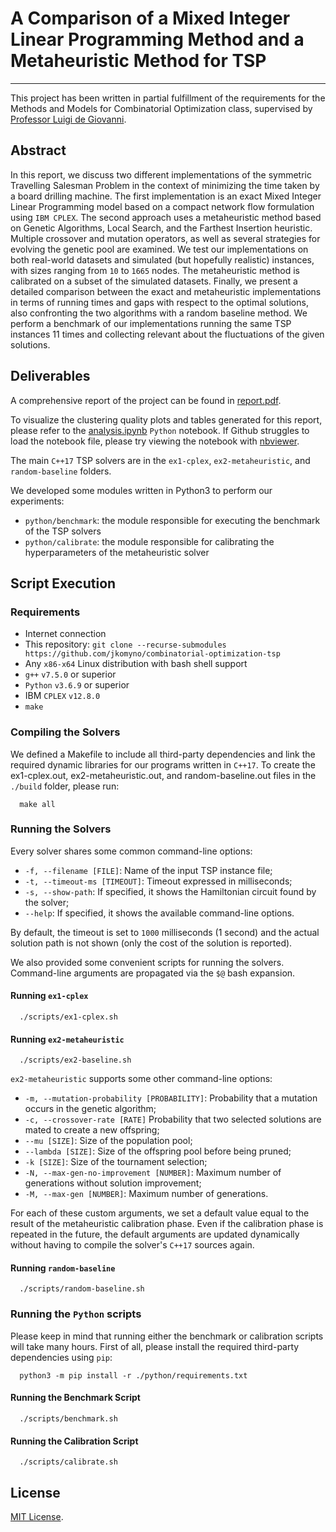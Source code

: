 # A Comparison of a Mixed Integer Linear Programming Method and a Metaheuristic Method for TSP

-------------------------------------------------------------------------

This project has been written in partial fulfillment of the requirements for the Methods and Models for Combinatorial Optimization class, supervised by [Professor Luigi de Giovanni](https://www.math.unipd.it/~luigi).

## Abstract

In this report, we discuss two different implementations of the symmetric Travelling Salesman Problem in the context of minimizing the time taken by a board drilling machine. The first implementation is an exact Mixed Integer Linear Programming model based on a compact network flow formulation using `IBM CPLEX`.
The second approach uses a metaheuristic method based on Genetic Algorithms, Local Search, and the Farthest Insertion heuristic. Multiple crossover and mutation operators, as well as several strategies for evolving the genetic pool are examined. 
We test our implementations on both real-world datasets and simulated (but hopefully realistic) instances, with sizes ranging from `10` to `1665` nodes. The metaheuristic method is calibrated on a subset of the simulated datasets.
Finally, we present a detailed comparison between the exact and metaheuristic implementations in terms of running times and gaps with respect to the optimal solutions, also confronting the two algorithms with a random baseline method.
We perform a benchmark of our implementations running the same TSP instances 11 times and collecting relevant about the fluctuations of the given solutions.

## Deliverables

A comprehensive report of the project can be found in [report.pdf](report.pdf).

To visualize the clustering quality plots and tables generated for this report, please refer to the [analysis.ipynb](analysis.ipynb) `Python` notebook.
If Github struggles to load the notebook file, please try viewing the notebook with [nbviewer](https://nbviewer.jupyter.org/github/jkomyno/combinatorial-optimization-tsp/blob/master/analysis.ipynb).

The main `C++17` TSP solvers are in the `ex1-cplex`, `ex2-metaheuristic`, and `random-baseline` folders.

We developed some modules written in Python3 to perform our experiments:

- `python/benchmark`: the module responsible for executing the benchmark of the TSP solvers
- `python/calibrate`: the module responsible for calibrating the hyperparameters of the metaheuristic solver

## Script Execution

### Requirements

- Internet connection
- This repository: `git clone --recurse-submodules https://github.com/jkomyno/combinatorial-optimization-tsp`
- Any `x86-x64` Linux distribution with bash shell support
- `g++` `v7.5.0` or superior
- `Python` `v3.6.9` or superior
- IBM `CPLEX` `v12.8.0`
- `make`

### Compiling the Solvers

We defined a Makefile to include all third-party dependencies and link the required dynamic libraries for our programs written in `C++17`. To create the ex1-cplex.out, ex2-metaheuristic.out, and random-baseline.out files in the `./build` folder, please run:

```
  make all
```

### Running the Solvers

Every solver shares some common command-line options:

- `-f, --filename [FILE]`: Name of the input TSP instance file;
- `-t, --timeout-ms [TIMEOUT]`: Timeout expressed in milliseconds;
- `-s, --show-path`: If specified, it shows the Hamiltonian circuit found by the solver;
- `--help`: If specified, it shows the available command-line options.

By default, the timeout is set to `1000` milliseconds (1 second) and the actual solution path is not shown (only the cost of the solution is reported).

We also provided some convenient scripts for running the solvers.
Command-line arguments are propagated via the `$@` bash expansion.

#### Running `ex1-cplex`

```
  ./scripts/ex1-cplex.sh
```

#### Running `ex2-metaheuristic`

```
  ./scripts/ex2-baseline.sh
```

`ex2-metaheuristic` supports some other command-line options:

- `-m, --mutation-probability [PROBABILITY]`: Probability that a mutation occurs in the genetic algorithm;
- `-c, --crossover-rate [RATE]` Probability that two selected solutions are mated to create a new offspring;
- `--mu [SIZE]`: Size of the population pool;
- `--lambda [SIZE]`: Size of the offspring pool before being pruned;
- `-k [SIZE]`: Size of the tournament selection;
- `-N, --max-gen-no-improvement [NUMBER]`: Maximum number of generations without solution improvement;
- `-M, --max-gen [NUMBER]`: Maximum number of generations.

For each of these custom arguments, we set a default value equal to the result of the metaheuristic calibration phase. Even if the calibration phase is repeated in the future, the default arguments are updated dynamically without having to compile the solver's `C++17` sources again.

#### Running `random-baseline`

```
  ./scripts/random-baseline.sh
```

### Running the `Python` scripts

Please keep in mind that running either the benchmark or calibration scripts will take many hours.
First of all, please install the required third-party dependencies using `pip`:

```
  python3 -m pip install -r ./python/requirements.txt
```

#### Running the Benchmark Script

```
  ./scripts/benchmark.sh
```

#### Running the Calibration Script

```
  ./scripts/calibrate.sh
```

## License

[MIT License](LICENSE).
